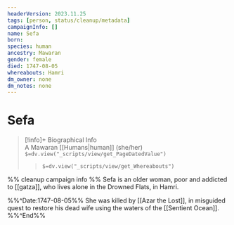 ```yaml
---
headerVersion: 2023.11.25
tags: [person, status/cleanup/metadata]
campaignInfo: []
name: Sefa
born:
species: human
ancestry: Mawaran
gender: female
died: 1747-08-05
whereabouts: Hamri
dm_owner: none
dm_notes: none
---
```

# Sefa
>[!info]+ Biographical Info  
> A Mawaran [[Humans|human]] (she/her)  
> `$=dv.view("_scripts/view/get_PageDatedValue")`  
>> `$=dv.view("_scripts/view/get_Whereabouts")`

%% cleanup campaign info %%
Sefa is an older woman, poor and addicted to [[gatza]], who lives alone in the Drowned Flats, in Hamri. 

%%^Date:1747-08-05%%
She was killed by [[Azar the Lost]], in misguided quest to restore his dead wife using the waters of the [[Sentient Ocean]]. 
%%^End%%